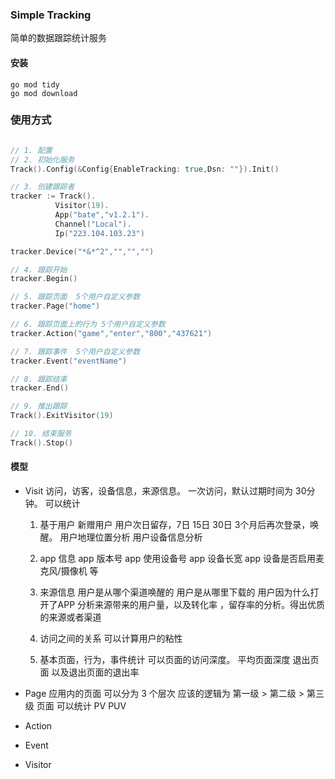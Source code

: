 ### Simple Tracking

简单的数据跟踪统计服务

#### 安装
```shell script
go mod tidy
go mod download 
```

### 使用方式
```go

// 1. 配置
// 2. 初始化服务
Track().Config(&Config{EnableTracking: true,Dsn: ""}).Init()

// 3. 创建跟踪者
tracker := Track().
          Visitor(19).
	      App("bate","v1.2.1").
		  Channel("Local").
		  Ip("223.104.103.23")

tracker.Device("*&*^2","","","")

// 4. 跟踪开始
tracker.Begin()

// 5. 跟踪页面  5个用户自定义参数
tracker.Page("home")

// 6. 跟踪页面上的行为 5个用户自定义参数
tracker.Action("game","enter","800","437621")

// 7. 跟踪事件  5个用户自定义参数
tracker.Event("eventName")

// 8. 跟踪结束 
tracker.End()

// 9. 推出跟踪
Track().ExitVisitor(19)

// 10. 结束服务
Track().Stop()
```

#### 模型
* Visit
  访问，访客，设备信息，来源信息。
  一次访问，默认过期时间为 30分钟。
  可以统计
  1. 基于用户
   新赠用户
   用户次日留存，7日 15日 30日
   3个月后再次登录，唤醒。
   用户地理位置分析
   用户设备信息分析
   
  2. app 信息
   app 版本号
   app 使用设备号
   app 设备长宽
   app 设备是否启用麦克风/摄像机 等
  
  3. 来源信息
   用户是从哪个渠道唤醒的
   用户是从哪里下载的
   用户因为什么打开了APP 
   分析来源带来的用户量，以及转化率 ，留存率的分析。得出优质的来源或者渠道 
  
  4. 访问之间的关系
   可以计算用户的粘性
   
  5. 基本页面，行为，事件统计
   可以页面的访问深度。
   平均页面深度
   退出页面
   以及退出页面的退出率

*  Page
  应用内的页面  可以分为 3 个层次
  应该的逻辑为 第一级 > 第二级 > 第三级
  页面 可以统计 
  PV 
  PUV
  

* Action

* Event 

* Visitor


